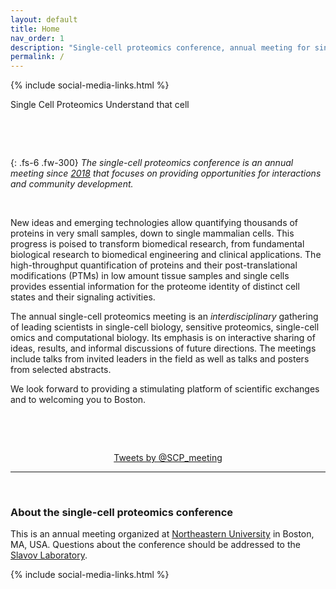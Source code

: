 ```yaml
---
layout: default
title: Home
nav_order: 1
description: "Single-cell proteomics conference, annual meeting for single-cell biology, sensitive proteomics, single-cell omics and computational biology"
permalink: /
---
```


{% include social-media-links.html %}

<script language="javascript" type="text/javascript" src="https://slavovlab.net/bin/SCP.js"></script>
<link rel="stylesheet" type="text/css" href="https://slavovlab.net/bin/SCP_2.css">


 <div class="SCP_wrapper" >
	<canvas id="canvas"></canvas>
	<div class="SCP_text-header">
	  <span class="SCP_title" id="Single-Cell-Proteomics-Conference" >Single Cell Proteomics</span>
	  <span class="SCP_subtitle">Understand that cell</span>
	</div>
</div>

&nbsp;


&nbsp;

{: .fs-6 .fw-300}
*The single-cell proteomics conference is an annual meeting since [2018](https://coe.northeastern.edu/news/northeastern-engineering-hosts-first-single-cell-proteomics-conference/) that focuses on providing opportunities for interactions and community development.*

&nbsp;

New ideas and emerging technologies allow quantifying thousands of proteins in very small samples, down to single mammalian cells. This progress is poised to transform biomedical research, from fundamental biological research to biomedical engineering and clinical applications. The high-throughput quantification of proteins and their post-translational modifications (PTMs) in low amount tissue samples and single cells provides essential information for the proteome identity of distinct cell states and their signaling activities.

The annual single-cell proteomics meeting is an *interdisciplinary* gathering of leading scientists in single-cell biology, sensitive proteomics, single-cell omics and computational biology. Its emphasis is on interactive sharing of ideas, results, and informal discussions of future directions. The meetings include talks from invited leaders in the field as well as talks and posters from selected abstracts.


We look forward to providing a stimulating platform of scientific exchanges and to welcoming you to Boston.


&nbsp;

&nbsp;


<div style="text-align: center;">
<a  class="twitter-timeline"  href="https://twitter.com/SCP_meeting" data-widget-id="499599916843274240">Tweets by @SCP_meeting</a>
<script>!function(d,s,id){var js,fjs=d.getElementsByTagName(s)[0],p=/^http:/.test(d.location)?'http':'https';if(!d.getElementById(id)){js=d.createElement(s);js.id=id;js.src=p+"://platform.twitter.com/widgets.js";fjs.parentNode.insertBefore(js,fjs);}}(document,"script","twitter-wjs");</script>
</div>

------------

&nbsp;


### About the single-cell proteomics conference

This is an annual meeting organized at [Northeastern University](https://www.northeastern.edu/) in Boston, MA, USA. Questions about the conference should be addressed to the [Slavov Laboratory](https://slavovlab.net).

{% include social-media-links.html %}
